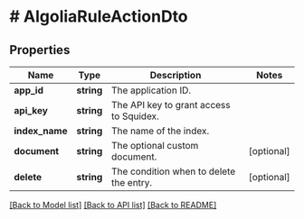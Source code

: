 # # AlgoliaRuleActionDto

## Properties

Name | Type | Description | Notes
------------ | ------------- | ------------- | -------------
**app_id** | **string** | The application ID. |
**api_key** | **string** | The API key to grant access to Squidex. |
**index_name** | **string** | The name of the index. |
**document** | **string** | The optional custom document. | [optional]
**delete** | **string** | The condition when to delete the entry. | [optional]

[[Back to Model list]](../../README.md#models) [[Back to API list]](../../README.md#endpoints) [[Back to README]](../../README.md)
